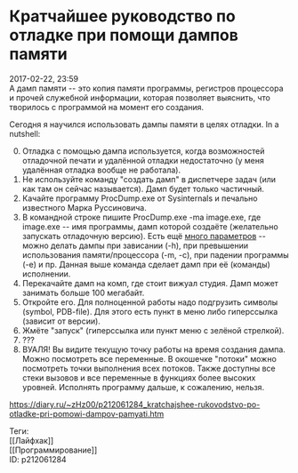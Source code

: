 Кратчайшее руководство по отладке при помощи дампов памяти
===========================================================

   
 2017-02-22, 23:59   
  А дамп памяти -- это копия памяти программы, регистров процессора и прочей служебной информации, которая позволяет выяснить, что творилось с программой на момент его создания.   
   
 Сегодня я научился использовать дампы памяти в целях отладки. In a nutshell:   
   
 0. Отладка с помощью дампа используется, когда возможностей отладочной печати и удалённой отладки недостаточно (у меня удалённая отладка вообще не работала).   
 1. Не используйте команду "создать дамп" в диспетчере задач (или как там он сейчас называется). Дамп будет только частичный.   
 2. Качайте программу ProcDump.exe от Sysinternals и печально известного Марка Руссиновича.   
 3. В командной строке пишите ProcDump.exe -ma image.exe, где image.exe -- имя программы, дамп которой создаёте (желательно запускать отладочную версию). Есть ещё  [много параметров](https://technet.microsoft.com/en-us/sysinternals/dd996900.aspx)  -- можно делать дампы при зависании (-h), при превышении использования памяти/процессора (-m, -c), при падении программы (-e) и пр. Данная выше команда сделает дамп при её (команды) исполнении.   
 4. Перекачайте дамп на комп, где стоит вижуал студия. Дамп может занимать больше 100 мегабайт.   
 5. Откройте его. Для полноценной работы надо подгрузить символы (symbol, PDB-file). Для этого есть пункт в меню либо гиперссылка (зависит от версии).   
 6. Жмёте "запуск" (гиперссылка или пункт меню с зелёной стрелкой).   
 7. ???   
 8. ВУАЛЯ! Вы видите текущую точку работы на время создания дампа. Можно посмотреть все переменные. В окошечке "потоки" можно посмотреть точки выполнения всех потоков. Также доступны все стеки вызовов и все переменные в функциях более высоких уровней. Исполнять программу дальше, к сожалению, нельзя.   
    
 <https://diary.ru/~zHz00/p212061284_kratchajshee-rukovodstvo-po-otladke-pri-pomowi-dampov-pamyati.htm>   
   
 Теги:   
 [[Лайфхак]]   
 [[Программирование]]   
 ID: p212061284